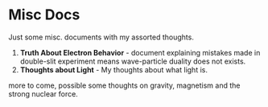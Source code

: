 # Misc Docs
Just some misc. documents with my assorted thoughts.

1. <b>Truth About Electron Behavior</b> - document explaining mistakes made in double-slit experiment means wave-particle duality does not exists.
2. <b>Thoughts about Light</b> - My thoughts about what light is.


more to come, possible some thoughts on gravity, magnetism and the strong nuclear force.
